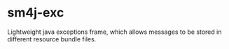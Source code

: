 # sm4j-exc
Lightweight java exceptions frame, which allows messages to be stored in different resource bundle files.
